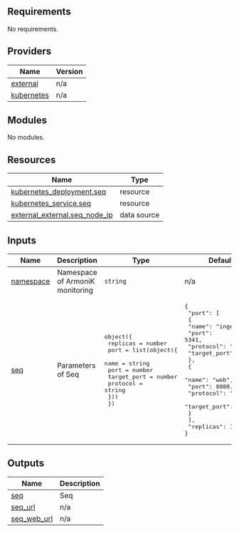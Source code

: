 <!-- BEGIN_TF_DOCS -->
## Requirements

No requirements.

## Providers

| Name | Version |
|------|---------|
| <a name="provider_external"></a> [external](#provider\_external) | n/a |
| <a name="provider_kubernetes"></a> [kubernetes](#provider\_kubernetes) | n/a |

## Modules

No modules.

## Resources

| Name | Type |
|------|------|
| [kubernetes_deployment.seq](https://registry.terraform.io/providers/hashicorp/kubernetes/latest/docs/resources/deployment) | resource |
| [kubernetes_service.seq](https://registry.terraform.io/providers/hashicorp/kubernetes/latest/docs/resources/service) | resource |
| [external_external.seq_node_ip](https://registry.terraform.io/providers/hashicorp/external/latest/docs/data-sources/external) | data source |

## Inputs

| Name | Description | Type | Default | Required |
|------|-------------|------|---------|:--------:|
| <a name="input_namespace"></a> [namespace](#input\_namespace) | Namespace of ArmoniK monitoring | `string` | n/a | yes |
| <a name="input_seq"></a> [seq](#input\_seq) | Parameters of Seq | <pre>object({<br>    replicas = number<br>    port     = list(object({<br>      name        = string<br>      port        = number<br>      target_port = number<br>      protocol    = string<br>    }))<br>  })</pre> | <pre>{<br>  "port": [<br>    {<br>      "name": "ingestion",<br>      "port": 5341,<br>      "protocol": "TCP",<br>      "target_port": 5341<br>    },<br>    {<br>      "name": "web",<br>      "port": 8080,<br>      "protocol": "TCP",<br>      "target_port": 80<br>    }<br>  ],<br>  "replicas": 1<br>}</pre> | no |

## Outputs

| Name | Description |
|------|-------------|
| <a name="output_seq"></a> [seq](#output\_seq) | Seq |
| <a name="output_seq_url"></a> [seq\_url](#output\_seq\_url) | n/a |
| <a name="output_seq_web_url"></a> [seq\_web\_url](#output\_seq\_web\_url) | n/a |
<!-- END_TF_DOCS -->